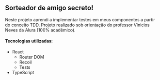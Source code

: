 <h2>Sorteador de amigo secreto!</h2>

<p>Neste projeto aprendi a implementar testes em meus componentes a partir do conceito TDD. Projeto realizado sob orientação do professor Vinicios Neves da Alura (100% acadêmico).</p>

<h4>Tecnologias utilizadas:</h4>
<ul>
  <li>
    React
    <ul>
      <li>Router DOM</li>
      <li>Recoil</li>
      <li>Tests</li>
    </ul>
  </li>
  <li>TypeScript</li>
</ul>
